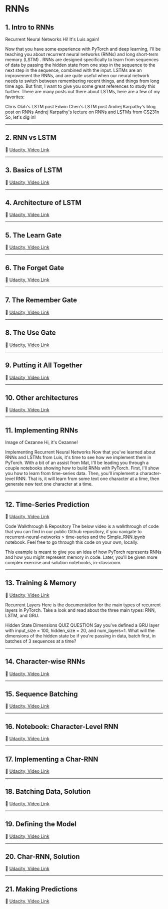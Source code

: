 # RNNs

## **1. Intro to RNNs**

Recurrent Neural Networks
Hi! It's Luis again!

Now that you have some experience with PyTorch and deep learning, I'll be teaching you about recurrent neural networks (RNNs) and long short-term memory (LSTM) . RNNs are designed specifically to learn from sequences of data by passing the hidden state from one step in the sequence to the next step in the sequence, combined with the input. LSTMs are an improvement the RNNs, and are quite useful when our neural network needs to switch between remembering recent things, and things from long time ago. But first, I want to give you some great references to study this further. There are many posts out there about LSTMs, here are a few of my favorites:

Chris Olah's LSTM post
Edwin Chen's LSTM post
Andrej Karpathy's blog post on RNNs
Andrej Karpathy's lecture on RNNs and LSTMs from CS231n
So, let's dig in!

---

## **2. RNN vs LSTM**

🎥 [Udacity, Video Link](https://youtu.be/70MgF-IwAr8)

---

## **3. Basics of LSTM**

🎥 [Udacity, Video Link](https://youtu.be/gjb68a4XsqE)

---

## **4. Architecture of LSTM**

🎥 [Udacity, Video Link](https://youtu.be/ycwthhdx8ws)

---

## **5. The Learn Gate**

🎥 [Udacity, Video Link](https://youtu.be/aVHVI7ovbHY)

---

## **6. The Forget Gate**

🎥 [Udacity, Video Link](https://youtu.be/iWxpfxLUPSU)

---

## **7. The Remember Gate**

🎥 [Udacity, Video Link](https://youtu.be/0qlm86HaXuU)

---

## **8. The Use Gate**

🎥 [Udacity, Video Link](https://youtu.be/5Ifolm1jTdY)

---

## **9. Putting it All Together**

🎥 [Udacity, Video Link](https://youtu.be/IF8FlKW-Zo0)

---

## **10. Other architectures**

🎥 [Udacity, Video Link](https://youtu.be/MsxFDuYlTuQ)

---

## **11. Implementing RNNs**

Image of Cezanne
Hi, it's Cezanne!

Implementing Recurrent Neural Networks
Now that you've learned about RNNs and LSTMs from Luis, it's time to see how we implement them in PyTorch. With a bit of an assist from Mat, I'll be leading you through a couple notebooks showing how to build RNNs with PyTorch. First, I'll show you how to learn from time-series data. Then, you'll implement a character-level RNN. That is, it will learn from some text one character at a time, then generate new text one character at a time.

---

## **12. Time-Series Prediction**

🎥 [Udacity, Video Link](https://youtu.be/xV5jHLFfJbQ)

Code Walkthrough & Repository
The below video is a walkthrough of code that you can find in our public Github repository, if you navigate to recurrent-neural-networks > time-series and the Simple_RNN.ipynb notebook. Feel free to go through this code on your own, locally.

This example is meant to give you an idea of how PyTorch represents RNNs and how you might represent memory in code. Later, you'll be given more complex exercise and solution notebooks, in-classroom.

---

## **13. Training & Memory**

🎥 [Udacity, Video Link](https://youtu.be/sx7T_KP5v9I)

Recurrent Layers
Here is the documentation for the main types of recurrent layers in PyTorch. Take a look and read about the three main types: RNN, LSTM, and GRU.

Hidden State Dimensions
QUIZ QUESTION
Say you've defined a GRU layer with input_size = 100, hidden_size = 20, and num_layers=1. What will the dimensions of the hidden state be if you're passing in data, batch first, in batches of 3 sequences at a time?

---

## **14. Character-wise RNNs**

🎥 [Udacity, Video Link](https://youtu.be/dXl3eWCGLdU)

---

## **15. Sequence Batching**

🎥 [Udacity, Video Link]()

---

## **16. Notebook: Character-Level RNN**

🎥 [Udacity, Video Link]()

---

## **17. Implementing a Char-RNN**

🎥 [Udacity, Video Link]()

---

## **18. Batching Data, Solution**

🎥 [Udacity, Video Link]()

---

## **19. Defining the Model**

🎥 [Udacity, Video Link]()

---

## **20. Char-RNN, Solution**

🎥 [Udacity, Video Link]()

---

## **21. Making Predictions**

🎥 [Udacity, Video Link]()
